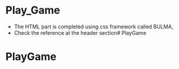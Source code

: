 # Play_Game
- The HTML part is completed using css framework called BULMA, 
- Check the reference at the header section# PlayGame
# PlayGame
